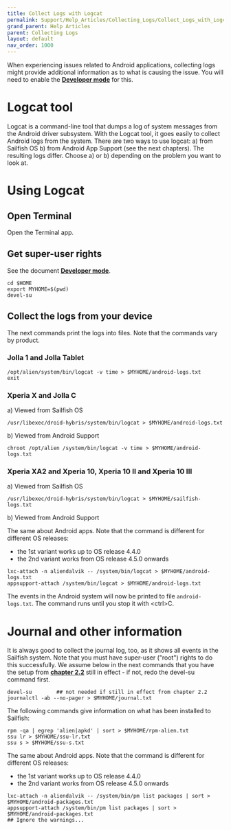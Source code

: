 ```yaml
---
title: Collect Logs with Logcat
permalink: Support/Help_Articles/Collecting_Logs/Collect_Logs_with_Logcat/
grand_parent: Help Articles
parent: Collecting Logs
layout: default
nav_order: 1000
---
```


When experiencing issues related to Android applications, collecting logs might provide additional information as to what is causing the issue. 
You will need to enable the **[Developer mode](https://docs.sailfishos.org/Support/Help_Articles/Enabling_Developer_Mode/)** for this. 

# Logcat tool 
Logcat is a command-line tool that dumps a log of system messages from the Android driver subsystem. 
With the Logcat tool, it goes easily to collect Android logs from the system. There are two ways to use logcat: a) from Sailfish OS b) from Android App Support (see the next chapters). The resulting logs differ. Choose a) or b) depending on the problem you want to look at.

# Using Logcat

## Open Terminal

Open the Terminal app.

## Get super-user rights
See the document **[Developer mode](/Support/Help_Articles/Enabling_Developer_Mode/)**.
```
cd $HOME
export MYHOME=$(pwd)
devel-su 
```

## Collect the logs from your device

The next commands print the logs into files. Note that the commands vary by product.

### Jolla 1 and Jolla Tablet
```
/opt/alien/system/bin/logcat -v time > $MYHOME/android-logs.txt
exit
```
### Xperia X and Jolla C

a) Viewed from Sailfish OS

```
/usr/libexec/droid-hybris/system/bin/logcat > $MYHOME/android-logs.txt
```

b) Viewed from Android Support

```
chroot /opt/alien /system/bin/logcat -v time > $MYHOME/android-logs.txt
```

### Xperia XA2 and Xperia 10, Xperia 10 II and Xperia 10 III

a) Viewed from Sailfish OS

```
/usr/libexec/droid-hybris/system/bin/logcat > $MYHOME/sailfish-logs.txt
```

b) Viewed from Android Support

The same about Android apps. Note that the command is different for different OS releases:
* the 1st variant works up to OS release 4.4.0
* the 2nd variant works from OS release 4.5.0 onwards

```
lxc-attach -n aliendalvik -- /system/bin/logcat > $MYHOME/android-logs.txt
appsupport-attach /system/bin/logcat > $MYHOME/android-logs.txt
```
The events in the Android system will now be printed to file ```android-logs.txt```. The command runs until you stop it with \<ctrl\>C. 



# Journal and other information
It is always good to collect the journal log, too, as it shows all events in the Sailfish system. 
Note that you must have super-user ("root") rights to do this successfully. We assume below in the next commands that you have the setup from **[chapter 2.2](#get-super-user-rights)** still in effect - if not, redo the devel-su command first.

```
devel-su        ## not needed if still in effect from chapter 2.2
journalctl -ab --no-pager > $MYHOME/journal.txt
```

The following commands give information on what has been installed to Sailfish: 
```
rpm -qa | egrep 'alien|apkd' | sort > $MYHOME/rpm-alien.txt
ssu lr > $MYHOME/ssu-lr.txt
ssu s > $MYHOME/ssu-s.txt
```

The same about Android apps. Note that the command is different for different OS releases:
* the 1st variant works up to OS release 4.4.0
* the 2nd variant works from OS release 4.5.0 onwards

```
lxc-attach -n aliendalvik -- /system/bin/pm list packages | sort > $MYHOME/android-packages.txt
appsupport-attach /system/bin/pm list packages | sort > $MYHOME/android-packages.txt
## Ignore the warnings...

```


